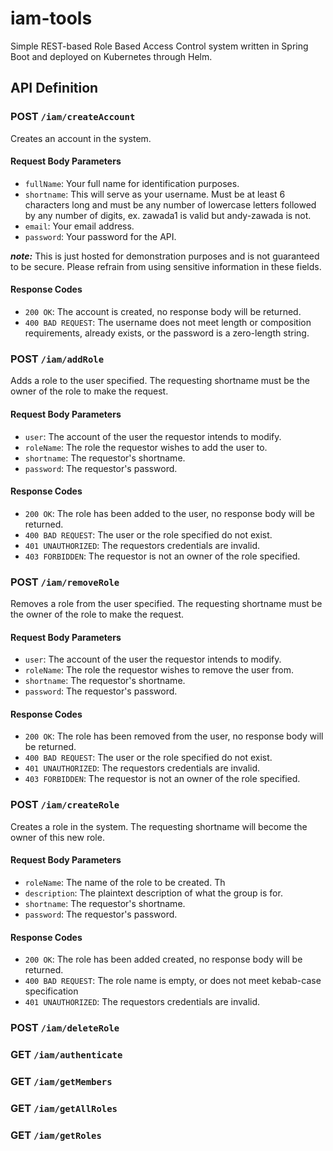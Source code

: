 # iam-tools
Simple REST-based Role Based Access Control system written in Spring Boot and deployed on Kubernetes through Helm.

## API Definition

### POST `/iam/createAccount`

Creates an account in the system.

#### Request Body Parameters

* `fullName`: Your full name for identification purposes.
* `shortname`: This will serve as your username. Must be at least 6 characters long and must be any number of lowercase letters followed by any number of digits, ex. zawada1 is valid but andy-zawada is not.
* `email`: Your email address.
* `password`: Your password for the API.

___note:___ This is just hosted for demonstration purposes and is not guaranteed to be secure. Please refrain from using sensitive information in these fields.

#### Response Codes
* `200 OK`: The account is created, no response body will be returned.
* `400 BAD REQUEST`: The username does not meet length or composition requirements, already exists, or the password is a zero-length string.

### POST `/iam/addRole`

Adds a role to the user specified. The requesting shortname must be the owner of the role to make the request.

#### Request Body Parameters

* `user`: The account of the user the requestor intends to modify.
* `roleName`: The role the requestor wishes to add the user to.
* `shortname`: The requestor's shortname.
* `password`: The requestor's password.

#### Response Codes
* `200 OK`: The role has been added to the user, no response body will be returned.
* `400 BAD REQUEST`: The user or the role specified do not exist.
* `401 UNAUTHORIZED`: The requestors credentials are invalid.
* `403 FORBIDDEN`: The requestor is not an owner of the role specified.

### POST `/iam/removeRole`

Removes a role from the user specified. The requesting shortname must be the owner of the role to make the request.

#### Request Body Parameters

* `user`: The account of the user the requestor intends to modify.
* `roleName`: The role the requestor wishes to remove the user from.
* `shortname`: The requestor's shortname.
* `password`: The requestor's password.

#### Response Codes
* `200 OK`: The role has been removed from the user, no response body will be returned.
* `400 BAD REQUEST`: The user or the role specified do not exist.
* `401 UNAUTHORIZED`: The requestors credentials are invalid.
* `403 FORBIDDEN`: The requestor is not an owner of the role specified.

### POST `/iam/createRole`

Creates a role in the system. The requesting shortname will become the owner of this new role.

#### Request Body Parameters

* `roleName`: The name of the role to be created. Th
* `description`: The plaintext description of what the group is for.
* `shortname`: The requestor's shortname.
* `password`: The requestor's password.

#### Response Codes
* `200 OK`: The role has been added created, no response body will be returned.
* `400 BAD REQUEST`: The role name is empty, or does not meet kebab-case specification 
* `401 UNAUTHORIZED`: The requestors credentials are invalid.

### POST `/iam/deleteRole`

### GET `/iam/authenticate`

### GET `/iam/getMembers`

### GET `/iam/getAllRoles`

### GET `/iam/getRoles`
